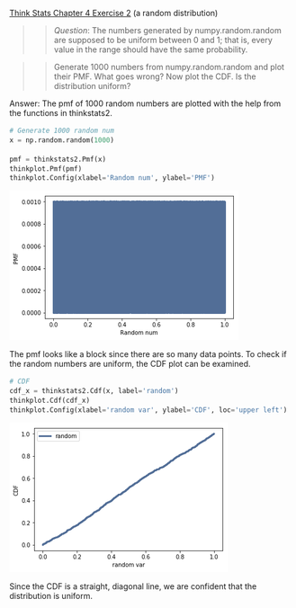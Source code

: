 [Think Stats Chapter 4 Exercise 2](http://greenteapress.com/thinkstats2/html/thinkstats2005.html#toc41) (a random distribution)

>> *Question*: The numbers generated by numpy.random.random are supposed to be uniform between 0 and 1; that is, every value in the range should have the same probability.

>> Generate 1000 numbers from numpy.random.random and plot their PMF. What goes wrong?
Now plot the CDF. Is the distribution uniform?

Answer: The pmf of 1000 random numbers are plotted with the help from the functions in thinkstats2.

```python
# Generate 1000 random num
x = np.random.random(1000)

pmf = thinkstats2.Pmf(x)
thinkplot.Pmf(pmf)
thinkplot.Config(xlabel='Random num', ylabel='PMF')
```

![pmf uniform](4-2-uniform_pmf.png)

The pmf looks like a block since there are so many data points. To check if the random numbers are uniform, the CDF plot can be examined.

```python
# CDF
cdf_x = thinkstats2.Cdf(x, label='random')
thinkplot.Cdf(cdf_x)
thinkplot.Config(xlabel='random var', ylabel='CDF', loc='upper left')
```
![pmf uniform cdf](4-2-uniform_cdf.png)

Since the CDF is a straight, diagonal line, we are confident that the distribution is uniform.
